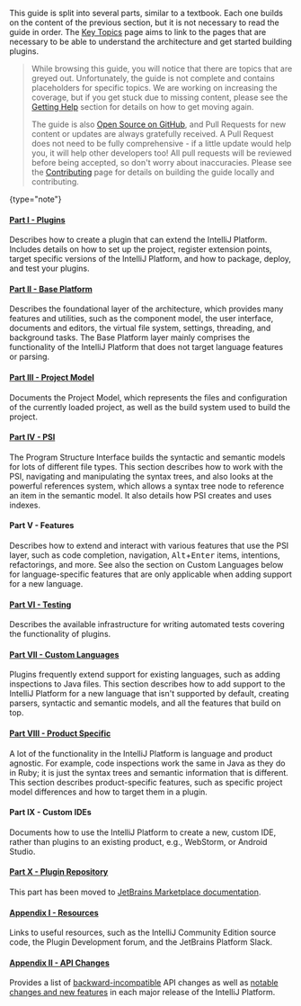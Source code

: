 [//]: # (title: About This Guide)

<!-- Copyright 2000-2020 JetBrains s.r.o. and other contributors. Use of this source code is governed by the Apache 2.0 license that can be found in the LICENSE file. -->

This guide is split into several parts, similar to a textbook.
Each one builds on the content of the previous section, but it is not necessary to read the guide in order.
The [Key Topics](key_topics.md) page aims to link to the pages that are necessary to be able to understand the architecture and get started building plugins.

 >  While browsing this guide, you will notice that there are topics that are greyed out.
> Unfortunately, the guide is not complete and contains placeholders for specific topics.
> We are working on increasing the coverage, but if you get stuck due to missing content, please see the [Getting Help](getting_help.md) section for details on how to get moving again.
>
> The guide is also [Open Source on GitHub](https://github.com/JetBrains/intellij-sdk-docs), and Pull Requests for new content or updates are always gratefully received.
> A Pull Request does not need to be fully comprehensive - if a little update would help you, it will help other developers too! All pull requests will be reviewed before being accepted, so don't worry about inaccuracies.
> Please see the [Contributing](intellij-sdk-docs-original_CONTRIBUTING.md) page for details on building the guide locally and contributing.
 >
 {type="note"}

#### [Part I - Plugins](basics.md)

Describes how to create a plugin that can extend the IntelliJ Platform.
Includes details on how to set up the project, register extension points, target specific versions of the IntelliJ Platform, and how to package, deploy, and test your plugins.

#### [Part II - Base Platform](fundamentals.md)

Describes the foundational layer of the architecture, which provides many features and utilities, such as the component model, the user interface, documents and editors, the virtual file system, settings, threading, and background tasks.
The Base Platform layer mainly comprises the functionality of the IntelliJ Platform that does not target language features or parsing.

#### [Part III - Project Model](project_structure.md)

Documents the Project Model, which represents the files and configuration of the currently loaded project, as well as the build system used to build the project.

#### [Part IV - PSI](psi.md)

The Program Structure Interface builds the syntactic and semantic models for lots of different file types.
This section describes how to work with the PSI, navigating and manipulating the syntax trees, and also looks at the powerful references system, which allows a syntax tree node to reference an item in the semantic model.
It also details how PSI creates and uses indexes.

#### Part V - Features

Describes how to extend and interact with various features that use the PSI layer, such as code completion, navigation, <kbd>Alt</kbd>+<kbd>Enter</kbd> items, intentions, refactorings, and more.
See also the section on Custom Languages below for language-specific features that are only applicable when adding support for a new language.

#### [Part VI - Testing](testing_plugins.md)

Describes the available infrastructure for writing automated tests covering the functionality of plugins.

#### [Part VII - Custom Languages](custom_language_support.md)

Plugins frequently extend support for existing languages, such as adding inspections to Java files.
This section describes how to add support to the IntelliJ Platform for a new language that isn't supported by default, creating parsers, syntactic and semantic models, and all the features that build on top.

#### [Part VIII - Product Specific](dev_alternate_products.md)

A lot of the functionality in the IntelliJ Platform is language and product agnostic.
For example, code inspections work the same in Java as they do in Ruby; it is just the syntax trees and semantic information that is different.
This section describes product-specific features, such as specific project model differences and how to target them in a plugin.

#### Part IX - Custom IDEs

Documents how to use the IntelliJ Platform to create a new, custom IDE, rather than plugins to an existing product, e.g., WebStorm, or Android Studio.

#### [Part X - Plugin Repository](plugin_repository_obsolete.md)

This part has been moved to [JetBrains Marketplace documentation](https://plugins.jetbrains.com/docs/marketplace/about-marketplace.html).

#### [Appendix I - Resources](useful_links.md)

Links to useful resources, such as the IntelliJ Community Edition source code, the Plugin Development forum, and the JetBrains Platform Slack.

#### [Appendix II - API Changes](api_changes_list.md)

Provides a list of [backward-incompatible](api_changes_list.md) API changes as well as [notable changes and new features](api_notable.md) in each major release of the IntelliJ Platform.